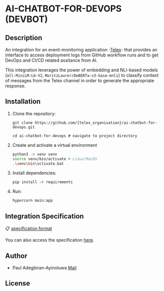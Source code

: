 # AI-CHATBOT-FOR-DEVOPS (DEVBOT)

## Description

An integration for an event-monitoring application -[Telex](https://telex.im)- that provides an interface to access deployment logs from GitHub workflow runs and to get DevOps and CI/CD related assitance from AI. 

This integration leverages the power of embedding and NLI-based models (`all-MiniLM-L6-V2`, `MoritzLaurer/DeBERTa-v3-base-mnli`) to classify context of messages from the Telex channel in order to generate the appropriate response.

## Installation
1. Clone the repository:
    ```
    git clone https://github.com/{telex_organisation}/ai-chatbot-for-devops.git

    cd ai-chatbot-for-devops # navigate to project directory
    ```
2. Create and activate a virtual environment
    ```bash
    python3 -m venv venv
    source venv/bin/activate # Linux/MacOS
    .\venv\bin\activate.bat
    ```
3. Install dependencies:
    ```
    pip install -r requirements
    ```
4. Run:
    ```bash
    hypercorn main:app
    ```

## Integration Specification

:clipboard: [specification format](./app/integration_config.py)

You can also access the specification [here](https://devbot-integration-spec.up.railway.app/v1/integration.json).

## Author
* Paul Adegbiran-Ayinoluwa [Mail](mailto:adegbiranayinoluwa.paul@yahoo.com)

## License
